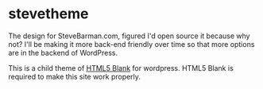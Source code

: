 stevetheme
==========

The design for SteveBarman.com, figured I'd open source it because why not? I'll be making it more back-end friendly over time so that more options are in the backend of WordPress. 

This is a child theme of [HTML5 Blank](https://github.com/toddmotto/html5blank) for wordpress. HTML5 Blank is required to make this site work properly. 